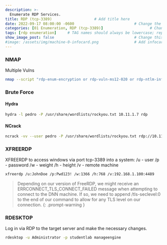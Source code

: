 ```yaml
---
description: >-
  Enumerate RDP Services.
title: RDP (tcp-3389)                   # Add title here
date: 2022-09-17 08:00:00 -0600                           # Change the date to match completion date
categories: [01 Enumeration, RDP (tcp-3389)]                     # Change Templates to Writeup
tags: [rdp enumeration]     # TAG names should always be lowercase; replace template with writeup, and add relevant tags
show_image_post: false                                    # Change this to true
#image: /assets/img/machine-0-infocard.png                # Add infocard image here for post preview image
---
```

### NMAP
Multiple Vulns
```bash
nmap --script "rdp-enum-encryption or rdp-vuln-ms12-020 or rdp-ntlm-info" -p 3389 10.11.1.7
```

### Brute Force
#### Hydra
```bash
hydra -l pedro -P /usr/share/wordlists/rockyou.txt 10.11.1.7 rdp
```

#### NCrack
```bash
ncrack -vv --user pedro -P /usr/share/wordlists/rockyou.txt rdp://10.11.1.7
```
### XFREERDP

XFREERDP to access windows via port tcp-3389 into a system:
/u - user
/p - password
/w - weight
/h - height
/v - remote machine
```bash
xfreerdp /u:JohnDoe /p:Pwd123! /w:1366 /h:768 /v:192.168.1.100:4489
```
>Depending on our version of FreeRDP, we might receive an ERRCONNECT_TLS_CONNECT_FAILED message when attempting to connect to the DNN machine. If so, we need to append /tls-seclevel:0 to the end of our command to allow for any TLS level on our connection.
{: .prompt-warning }



### RDESKTOP

Log in via RDP to the target server and make the necessary changes.
```bash
rdesktop -u Administrator -p studentlab manageengine
```